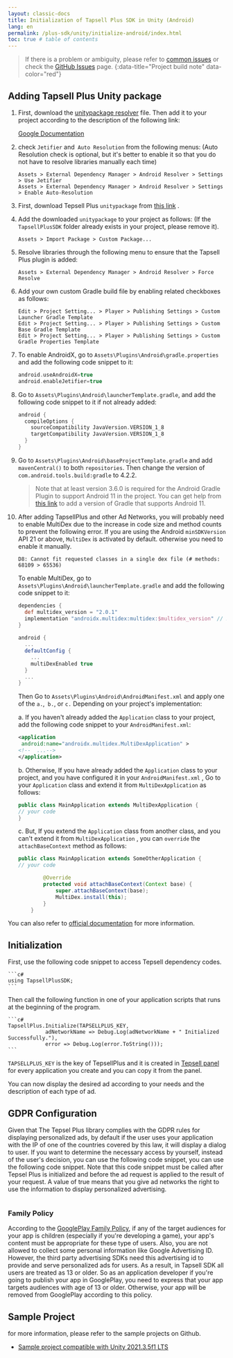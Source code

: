 ```yaml
---
layout: classic-docs
title: Initialization of Tapsell Plus SDK in Unity (Android)
lang: en
permalink: /plus-sdk/unity/initialize-android/index.html
toc: true # table of contents
---
```


> If there is a problem or ambiguity, please refer to [common issues]({{site.baseurl}}/faq/plus-sdk/unity/) or check the [GitHub Issues](https://github.com/tapsellorg/TapsellPlusSDK-UnitySample2019/issues?Q=is%3Aissue) page.
{:data-title="Project build note" data-color="red"}

## Adding Tapsell Plus Unity package

1. First, download the [unitypackage resolver](https://github.com/googlesamples/unity-jar-resolver/tags) file. Then add
   it to your project according to the description of the following link:

   [Google Documentation](https://github.com/googlesamples/unity-jar-resolver#android-resolver-usage)

2. check `Jetifier` and` Auto Resolution` from the following menus: (Auto Resolution check is optional, but it's better
   to enable it so that you do not have to resolve libraries manually each time)

    ```console
    Assets > External Dependency Manager > Android Resolver > Settings > Use Jetifier
    Assets > External Dependency Manager > Android Resolver > Settings > Enable Auto-Resolution
    ```

3. First, download Tepsell Plus `unitypackage`
   from [this link](https://github.com/tapsellorg/TapsellPlusSDK-UnityPlugin/releases/download/v2.2.6/tapsell-plus-unity-2.2.6.unitypackage)
   .
4. Add the downloaded `unitypackage` to your project as follows: (If the `TapsellPlusSDK` folder already exists in your
   project, please remove it).

    ```console
    Assets > Import Package > Custom Package...
    ```

5. Resolve libraries through the following menu to ensure that the Tapsell Plus plugin is added:

    ```console
    Assets > External Dependency Manager > Android Resolver > Force Resolve
    ```

6. Add your own custom Gradle build file by enabling related checkboxes as follows:

    ```console
    Edit > Project Setting... > Player > Publishing Settings > Custom Launcher Gradle Template
    Edit > Project Setting... > Player > Publishing Settings > Custom Base Gradle Template
    Edit > Project Setting... > Player > Publishing Settings > Custom Gradle Properties Template
    ```

7. To enable AndroidX, go to `Assets\Plugins\Android\gradle.properties` and add the following code snippet to it:
    ```gradle
    android.useAndroidX=true
    android.enableJetifier=true
    ```

8. Go to `Assets\Plugins\Android\launcherTemplate.gradle`, and add the following code snippet to it if not already
   added:

    ```gradle
    android {
      compileOptions {
        sourceCompatibility JavaVersion.VERSION_1_8
        targetCompatibility JavaVersion.VERSION_1_8
      }
    }
    ```

9. Go to `Assets\Plugins\Android\baseProjectTemplate.gradle` and add `mavenCentral()` to both `repositories`. Then
   change the version of `com.android.tools.build:gradle` to 4.2.2.

    > Note that at least version 3.6.0 is required for the Android Gradle Plugin to support Android 11 in the project. You can get help from [this link](https://developers.google.com/ar/develop/unity/android-11-build) to add a version of Gradle that supports Android 11.

10. After adding TapsellPlus and other Ad Networks, you will probably need to enable MultiDex due to the increase in
    code size and method counts to prevent the following error. If you are using the Android `minSDKVersion` API 21 or
    above, `MultiDex` is activated by default. otherwise you need to enable it manually.

    ```console
    D8: Cannot fit requested classes in a single dex file (# methods: 68109 > 65536)
    ```

    To enable MultiDex, go to `Assets\Plugins\Android\launcherTemplate.gradle` and add the following code snippet to it:

    ```gradle
    dependencies {
      def multidex_version = "2.0.1"
      implementation "androidx.multidex:multidex:$multidex_version" // 2.0.1
    }
   
    android {
      ...
      defaultConfig {
        ...
        multiDexEnabled true
      }
      ...
    }
    ```
    Then Go to `Assets\Plugins\Android\AndroidManifest.xml` and apply one of the `a.`,` b.`, or `c.` Depending on your
    project's implementation:

    a. If you haven't already added the `Application` class to your project, add the following code snippet to
    your `AndroidManifest.xml`:
    ```xml
    <application
     android:name="androidx.multidex.MultiDexApplication" >
    <!--  ...-->
    </application>
    ```
    b. Otherwise, If you have already added the `Application` class to your project, and you have configured it in
    your `AndroidManifest.xml` , Go to your `Application` class and extend it from `MultiDexApplication` as follows:
    ```java
    public class MainApplication extends MultiDexApplication {
    // your code
    }
    ```
    c. But, If you extend the `Application` class from another class, and you can't extend it from `MultiDexApplication`
    , you can `override` the `attachBaseContext` method as follows:
    ```java
    public class MainApplication extends SomeOtherApplication {
    // your code
    
            @Override
            protected void attachBaseContext(Context base) {
                super.attachBaseContext(base);
                MultiDex.install(this);
            }
        }
    ``` 

You can also refer to [official documentation](https://developer.android.com/studio/build/multidex) for more
information.

## Initialization

First, use the following code snippet to access Tepsell dependency codes.

    ```c#
    using TapsellPlusSDK;
    ```

Then call the following function in one of your application scripts that runs at the beginning of the program.

    ```c#
    TapsellPlus.Initialize(TAPSELLPLUS_KEY,
                adNetworkName => Debug.Log(adNetworkName + " Initialized Successfully."),
                error => Debug.Log(error.ToString()));
    ```

`TAPSELLPLUS_KEY` is the key of TepsellPlus and it is created in [Tepsell panel](https://dashboard.tapsell.ir/) for
every application you create and you can copy it from the panel.

You can now display the desired ad according to your needs and the description of each type of ad.

## GDPR Configuration

Given that The Tepsel Plus library complies with the GDPR rules for displaying personalized ads, by default if the user
uses your application with the IP of one of the countries covered by this law, it will display a dialog to user. If you
want to determine the necessary access by yourself, instead of the user's decision, you can use the following code
snippet, you can use the following code snippet. Note that this code snippet must be called after Tepsel Plus is
initialized and before the ad request is applied to the result of your request. A value of true‌ means that you give ad
networks the right to use the information to display personalized advertising.
```c# TapsellPlus.SetGdprConsent(true);
```

### Family Policy

According to
the [GooglePlay Family Policy](https://support.google.com/googleplay/android-developer/answer/9893335?hl=en), if any of
the target audiences for your app is children (especially if you're developing a game), your app's content must be
appropriate for these type of users. Also, you are not allowed to collect some personal information like Google
Advertising ID. However, the third party advertising SDKs need this advertising id to provide and serve personalized ads
for users. As a result, in Tapsell SDK all users are treated as 13 or older. So as an application developer if you're
going to publish your app in GooglePlay, you need to express that your app targets audiences with age of 13 or older.
Otherwise, your app will be removed from GooglePlay according to this policy.

## Sample Project

for more information, please refer to the sample projects on Github.

* [Sample project compatible with Unity 2021.3.5f1 LTS](https://github.com/tapsellorg/TapsellPlusSDK-UnityPlugin)
